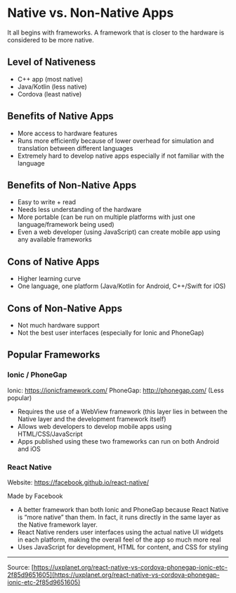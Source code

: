 # Native vs. Non-Native Apps

It all begins with frameworks. A framework that is closer to the hardware is considered to be more native.

## Level of Nativeness

- C++ app (most native)
- Java/Kotlin (less native)
- Cordova (least native)

## Benefits of Native Apps

- More access to hardware features
- Runs more efficiently because of lower overhead for simulation and translation between different languages
- Extremely hard to develop native apps especially if not familiar with the language

## Benefits of Non-Native Apps

- Easy to write + read
- Needs less understanding of the hardware
- More portable (can be run on multiple platforms with just one language/framework being used)
- Even a web developer (using JavaScript) can create mobile app using any available frameworks

## Cons of Native Apps

- Higher learning curve
- One language, one platform (Java/Kotlin for Android, C++/Swift for iOS)

## Cons of Non-Native Apps

- Not much hardware support
- Not the best user interfaces (especially for Ionic and PhoneGap)

## Popular Frameworks

### Ionic / PhoneGap

Ionic: https://ionicframework.com/
PhoneGap: http://phonegap.com/ (Less popular)

- Requires the use of a WebView framework (this layer lies in between the Native layer and the development framework itself)
- Allows web developers to develop mobile apps using HTML/CSS/JavaScript
- Apps published using these two frameworks can run on both Android and iOS

### React Native

Website: https://facebook.github.io/react-native/

Made by Facebook

- A better framework than both Ionic and PhoneGap because React Native is “more native” than them. In fact, it runs directly in the same layer as the Native framework layer.
- React Native renders user interfaces using the actual native UI widgets in each platform, making the overall feel of the app so much more real
- Uses JavaScript for development, HTML for content, and CSS for styling

---

Source: [https://uxplanet.org/react-native-vs-cordova-phonegap-ionic-etc-2f85d9651605](https://uxplanet.org/react-native-vs-cordova-phonegap-ionic-etc-2f85d9651605)